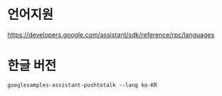 # 언어지원
https://developers.google.com/assistant/sdk/reference/rpc/languages


# 한글 버전
    googlesamples-assistant-pushtotalk --lang ko-KR
    
    
